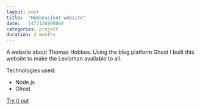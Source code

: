 ```yaml
---
layout: post
title:  "Hobbescient website"
date:   1477126800000
categories: project
duration: 2 months
---
```


A website about Thomas Hobbes. Using the blog platform Ghost I built this website to make the Leviathan available to all.

Technologies used:

- Node.js
- Ghost


<a href="http://hobbescient.com" target="_blank">Try it out</a>
